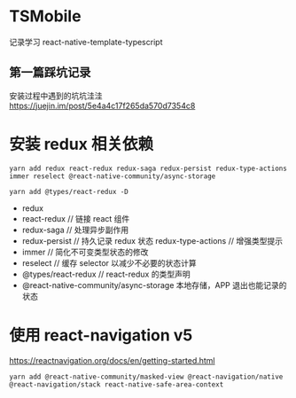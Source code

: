 <!--
 * @Descripttion:
 * @Author: wangxinyue
 * @Date: 2020-02-19 10:58:21
 -->

# TSMobile

记录学习 react-native-template-typescript

## 第一篇踩坑记录

安装过程中遇到的坑坑洼洼
https://juejin.im/post/5e4a4c17f265da570d7354c8

# 安装 redux 相关依赖

`yarn add redux react-redux redux-saga redux-persist redux-type-actions immer reselect @react-native-community/async-storage`

`yarn add @types/react-redux -D`

- redux
- react-redux // 链接 react 组件
- redux-saga // 处理异步副作用
- redux-persist // 持久记录 redux 状态 redux-type-actions // 增强类型提示
- immer // 简化不可变类型状态的修改
- reselect // 缓存 selector 以减少不必要的状态计算
- @types/react-redux // react-redux 的类型声明
- @react-native-community/async-storage 本地存储，APP 退出也能记录的状态

# 使用 react-navigation v5

https://reactnavigation.org/docs/en/getting-started.html

`yarn add @react-native-community/masked-view @react-navigation/native @react-navigation/stack react-native-safe-area-context`
